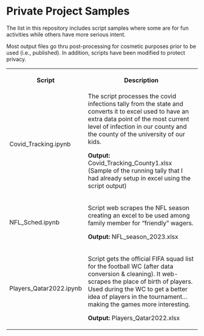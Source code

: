 <h1>Private Project Samples</h1>
<p>The list in this repository includes script samples where some are for fun activities while others have more serious intent.</p>

<p>Most output files go thru post-processing for cosmetic
purposes prior to be used (i.e., published). In addition, scripts have been
modified to protect privacy.</p>


<table>
 <tr>
  <th>
  <p>Script</p>
  </th>
  
  <th>
  <p>Description</p>
  </th>
 </tr>
 <tr>
  <td>Covid_Tracking.ipynb</td>
  <td>The script processes the covid infections tally from the state and converts it to excel used to have an extra data point of the most current level of infection in our county and the county of the university of our kids.
<p><b>Output:</b> Covid_Tracking_County1.xlsx (Sample of the running tally that I had already setup in excel using the script output)</p>
</td>
 </tr>
 <tr>
  <td>
  <p>NFL_Sched.ipynb</p>
  </td>
  
  <td>
  <p>Script web scrapes the NFL season creating an excel to be
  used among family member for “friendly” wagers.</p>
  <p><b>Output:</b> NFL_season_2023.xlsx </p>
  </td>
 </tr>
<tr>
  <td>
  <p>Players_Qatar2022.ipynb</p>
  </td>
 
  <td>
  <p>Script gets the official FIFA squad list for the football WC
  (after data conversion &amp; cleaning). It web-scrapes
  the place of birth of players. Used during the WC to get a better idea of players
  in the tournament…making the games more interesting.</p>
  <p><b>Output:</b> Players_Qatar2022.xlsx</p>
  </td>
 </tr>
 </table>

